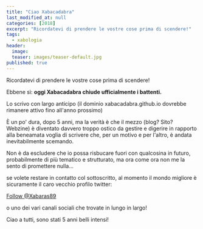 ```yaml
---
title: "Ciao Xabacadabra"
last_modified_at: null
categories: [2018]
excerpt: "Ricordatevi di prendere le vostre cose prima di scendere!"
tags:
  - xabologia
header:  
  image:  
  teaser: images/teaser-default.jpg
published: true
---
```


Ricordatevi di prendere le vostre cose prima di scendere!

Ebbene sì: **oggi Xabacadabra chiude ufficialmente i battenti.**

Lo scrivo con largo anticipo (il dominio xabacadabra.github.io dovrebbe rimanere attivo fino all'anno prossimo)

È un po' dura, dopo 5 anni, ma la verità è che il mezzo (blog? Sito? Webzine) è diventato davvero troppo ostico da gestire e digerire in rapporto alla beneamata voglia di scrivere che, per un motivo e per l'altro, è andata inevitabilmente scemando.

Non è da escludere che io possa risbucare fuori con qualcosina in futuro, probabilmente di più tematico e strutturato, ma ora come ora non me la sento di promettere nulla...

se volete restare in contatto col sottoscritto, al momento il mondo migliore è sicuramente il caro vecchio profilo twitter:

<a href="https://twitter.com/Xabaras89?ref_src=twsrc%5Etfw" class="twitter-follow-button" data-show-count="false">Follow @Xabaras89</a><script async src="https://platform.twitter.com/widgets.js" charset="utf-8"></script> 

o uno dei vari canali sociali che trovate in lungo in largo!

Ciao a tutti, sono stati 5 anni belli intensi!